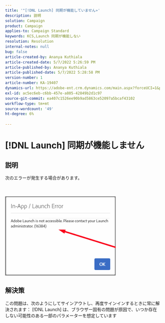 ```yaml
---
title: '"[!DNL Launch] 同期が機能していません»'
description: 説明
solution: Campaign
product: Campaign
applies-to: Campaign Standard
keywords: KCS,Launch 同期が機能しない
resolution: Resolution
internal-notes: null
bug: false
article-created-by: Ananya Kuthiala
article-created-date: 5/7/2022 5:26:59 PM
article-published-by: Ananya Kuthiala
article-published-date: 5/7/2022 5:28:58 PM
version-number: 1
article-number: KA-19407
dynamics-url: https://adobe-ent.crm.dynamics.com/main.aspx?forceUCI=1&pagetype=entityrecord&etn=knowledgearticle&id=9d4b1ce5-2ace-ec11-a7b5-0022480a8e40
exl-id: ac5ec6eb-c6bb-457e-a805-42849b2d1c97
source-git-commit: ea407c1526ee90b9ad5863ce52097a5bcaf43102
workflow-type: tm+mt
source-wordcount: '49'
ht-degree: 6%

---
```


# [!DNL Launch] 同期が機能しません

## 説明

次のエラーが発生する場合があります。<br><br> <br><br>![](assets/___92bfb324-2bce-ec11-a7b5-0022480a8e40___.png)

## 解決策


この問題は、次のようにしてサインアウトし、再度サインインするときに常に解決されます： [!DNL Launch] は、ブラウザー固有の問題が原因で、いつか存在しない可能性のある一部のパラメーターを想定しています
